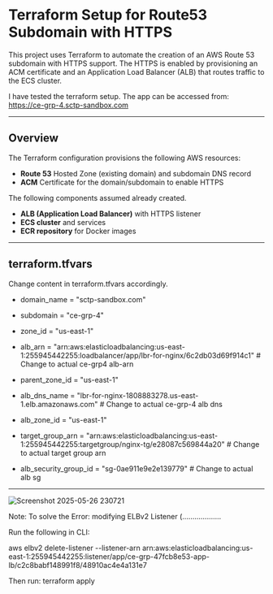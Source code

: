 
# Terraform Setup for Route53 Subdomain with HTTPS
This project uses Terraform to automate the creation of an AWS Route 53 subdomain with HTTPS support. The HTTPS is enabled by provisioning an ACM certificate and an Application Load Balancer (ALB) that routes traffic to the ECS cluster.

I have tested the terraform setup. The app can be accessed from: https://ce-grp-4.sctp-sandbox.com

---

## Overview

The Terraform configuration provisions the following AWS resources:
- **Route 53** Hosted Zone (existing domain) and subdomain DNS record
- **ACM** Certificate for the domain/subdomain to enable HTTPS

The following components assumed already created.
- **ALB (Application Load Balancer)** with HTTPS listener
- **ECS cluster** and services 
- **ECR repository** for Docker images

---


## terraform.tfvars 
Change content in terraform.tfvars accordingly.

- domain_name          = "sctp-sandbox.com"
- subdomain            = "ce-grp-4"
- zone_id              = "us-east-1"
- alb_arn              = "arn:aws:elasticloadbalancing:us-east-1:255945442255:loadbalancer/app/lbr-for-nginx/6c2db03d69f914c1" # Change to actual ce-grp4 alb-arn
- parent_zone_id       = "us-east-1"
- alb_dns_name         = "lbr-for-nginx-1808883278.us-east-1.elb.amazonaws.com" # Change to actual ce-grp-4 alb dns
- alb_zone_id          = "us-east-1"

- target_group_arn      = "arn:aws:elasticloadbalancing:us-east-1:255945442255:targetgroup/nginx-tg/e28087c569844a20" # Change to actual target group arn
- alb_security_group_id = "sg-0ae911e9e2e139779" # Change to actual alb sg


---

![Screenshot 2025-05-26 230721](https://github.com/user-attachments/assets/5de1f742-cc24-4836-9b7c-91e7e69d0bdd)


Note:
To solve the Error: modifying ELBv2 Listener (...................

Run the following in  CLI:

aws elbv2 delete-listener --listener-arn arn:aws:elasticloadbalancing:us-east-1:255945442255:listener/app/ce-grp-47fcb8e53-app-lb/c2c8babf148991f8/48910ac4e4a131e7

Then run: terraform apply
